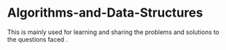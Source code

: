 # Algorithms-and-Data-Structures
This is mainly used for learning and sharing the problems and solutions to the questions faced . 
